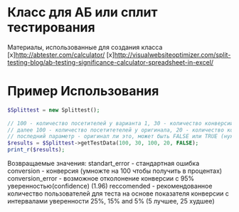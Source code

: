 Класс для АБ или сплит тестирования
==============
 
Материалы, использованные для создания класса
[x]http://abtester.com/calculator/
[x]http://visualwebsiteoptimizer.com/split-testing-blog/ab-testing-significance-calculator-spreadsheet-in-excel/
 
Пример Использования
==============
```php
$Splittest = new Splittest();
 
// 100 - количество посетителей у варианта 1, 30 - количество конверсий у варианта 1
// далее 100 - количество посетитетелей у оригинала, 20 - количество конверсий у оригинала
// последний параметр - оригинал ли это, может быть FALSE или TRUE (нужно для получение базовых данных по оригиналу, но данные будут не полными, так как сравнить оригинал с самим сабой не получиться
$results = $Splittest->getTestData(100, 30, 100, 20, FALSE); 
print_r($results);
```
 
Возвращаемые значения:
standart_error - стандартная ошибка
conversion - конверсия (умножте на 100 чтобы получить в процентах)
conversion_error - возможное отколонение конверсии с 95% уверенностью(confidence) (1.96)
reccomended - рекомендованное количество пользователей для теста на основе показателя конверсии с интервалами уверенности 25%, 15% and 5% (5 лучшее, 25 худшее)

